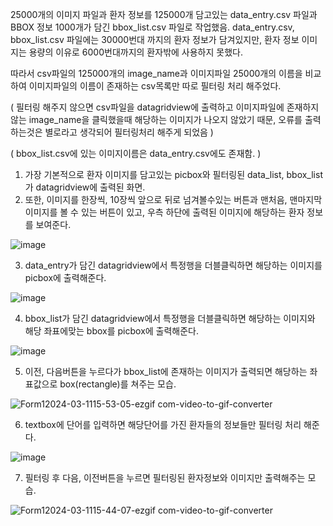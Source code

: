 25000개의 이미지 파일과 
환자 정보를 125000개 담고있는 data_entry.csv 파일과 
BBOX 정보 1000개가 담긴 bbox_list.csv 파일로 작업했음.
data_entry.csv, bbox_list.csv 파일에는 30000번대 까지의 환자 정보가 담겨있지만,
환자 정보 이미지는 용량의 이유로 6000번대까지의 환자밖에 사용하지 못했다.

따라서 csv파일의 125000개의 image_name과 이미지파일 25000개의 이름을 비교하여 이미지파일의 이름이 존재하는 csv목록만 따로 필터링 처리 해주었다.

( 필터링 해주지 않으면 csv파일을 datagridview에 출력하고 이미지파일에 존재하지 않는 image_name을 클릭했을때 해당하는 이미지가 나오지 않았기 때문, 오류를 출력하는것은 별로라고 생각되어 필터링처리 해주게 되었음 )

( bbox_list.csv에 있는 이미지이름은 data_entry.csv에도 존재함. )


1. 가장 기본적으로 환자 이미지를 담고있는 picbox와 필터링된 data_list, bbox_list가 datagridview에 출력된 화면.
2. 또한, 이미지를 한장씩, 10장씩 앞으로 뒤로 넘겨볼수있는 버튼과 맨처음, 맨마지막 이미지를 볼 수 있는 버튼이 있고, 우측 하단에 출력된 이미지에 해당하는 환자 정보를 보여준다.


![image](https://github.com/newviplayer/show_Patient_Image/assets/123538301/a83a41e1-02d4-4aa3-a400-11619c9f87de)

3. data_entry가 담긴 datagridview에서 특정행을 더블클릭하면 해당하는 이미지를 picbox에 출력해준다.


![image](https://github.com/newviplayer/show_Patient_Image/assets/123538301/246305ba-b68a-458a-ae1d-07f6de2d41ca)

4. bbox_list가 담긴 datagridview에서 특정행을 더블클릭하면 해당하는 이미지와 해당 좌표에맞는 bbox를 picbox에 출력해준다.


![image](https://github.com/newviplayer/show_Patient_Image/assets/123538301/18d85baf-373f-4f7a-8cfe-dc0280537d41)

5. 이전, 다음버튼을 누르다가 bbox_list에 존재하는 이미지가 출력되면 해당하는 좌표값으로  box(rectangle)를 쳐주는 모습.

![Form12024-03-1115-53-05-ezgif com-video-to-gif-converter](https://github.com/newviplayer/show_Patient_Image/assets/123538301/edc262f9-5782-460d-b01f-71355b2b4639)

6. textbox에 단어를 입력하면 해당단어를 가진 환자들의 정보들만 필터링 처리 해준다.


![image](https://github.com/newviplayer/show_Patient_Image/assets/123538301/7eb578d7-cc3c-4e15-a422-ad98933b5bb5)

7. 필터링 후 다음, 이전버튼을 누르면 필터링된 환자정보와 이미지만 출력해주는 모습.


![Form12024-03-1115-44-07-ezgif com-video-to-gif-converter](https://github.com/newviplayer/show_Patient_Image/assets/123538301/09532907-3db7-493a-940d-a5b4ccd92fa6)
